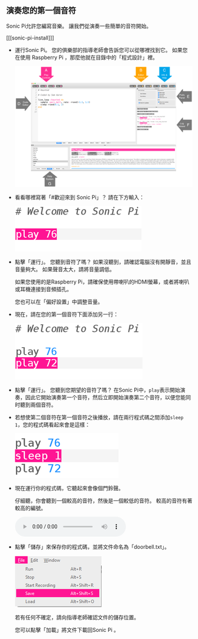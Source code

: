 ## 演奏您的第一個音符

Sonic Pi允許您編寫音樂。 讓我們從演奏一些簡單的音符開始。

[[[sonic-pi-install]]]

+ 運行Sonic Pi。 您的俱樂部的指導老師會告訴您可以從哪裡找到它。 如果您在使用 Raspberry Pi ，那麼他就在目錄中的「程式設計」裡。
    
    ![截圖](images/tune-GUI.png)

+ 看看哪裡寫著「#歡迎來到 Sonic Pi」？ 請在下方輸入：
    
    ![截圖](images/tune-play.png)

+ 點擊「運行」。 您聽到音符了嗎？ 如果沒聽到，請確認電腦沒有開靜音，並且音量夠大。 如果聲音太大，請將音量調低。
    
    如果您使用的是Raspberry Pi，請確保使用帶喇叭的HDMI螢幕，或者將喇叭或耳機連接到音頻插孔。
    
    您也可以在「偏好設置」中調整音量。

+ 現在，請在您的第一個音符下面添加另一行：
    
    ![截圖](images/tune-play2.png)

+ 點擊「運行」。 您聽到您期望的音符了嗎？ 在Sonic Pi中，`play`表示開始演奏，因此它開始演奏第一个音符，然后立即開始演奏第二个音符，以便您能同时聽到兩個音符。

+ 若想使第二個音符在第一個音符之後播放，請在兩行程式碼之間添加`sleep 1`，您的程式碼看起來會是這樣：
    
    ![截圖](images/tune-sleep.png)

+ 現在運行你的程式碼，它聽起來會像個門鈴聲。
    
    仔細聽，你會聽到一個較高的音符，然後是一個較低的音符。 較高的音符有著較高的編號。
    
    <div id="audio-preview" class="pdf-hidden">
    <audio controls preload> 
      <source src="resources/doorbell-1.mp3" type="audio/mpeg"> 您的瀏覽器不支援 <code>audio</code>。 
    </audio>
    </div>
+ 點擊「儲存」來保存你的程式碼，並將文件命名為「doorbell.txt」。
    
    ![截圖](images/tune-save.png)
    
    若有任何不確定，請向指導老師確認文件的儲存位置。
    
    您可以點擊「加載」將文件下載回Sonic Pi 。